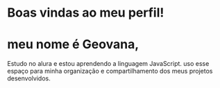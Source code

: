 # Boas vindas ao meu perfil!

# meu nome é Geovana,

Estudo no alura e estou aprendendo a linguagem JavaScript.
uso esse espaço para minha organização e compartilhamento dos meus projetos desenvolvidos.
